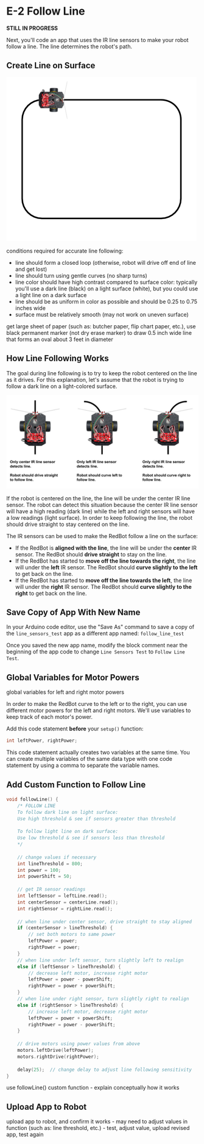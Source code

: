 # E-2 Follow Line

**STILL IN PROGRESS**

Next, you'll code an app that uses the IR line sensors to make your robot follow a line. The line determines the robot's path.

## Create Line on Surface

![](../../.gitbook/assets/follow-line-diagram.png)

conditions required for accurate line following:

* line should form a closed loop \(otherwise, robot will drive off end of line and get lost\)
* line should turn using gentle curves \(no sharp turns\)
* line color should have high contrast compared to surface color:  typically you'll use a dark line \(black\) on a light surface \(white\), but you could use a light line on a dark surface
* line should be as uniform in color as possible and should be 0.25 to 0.75 inches wide
* surface must be relatively smooth \(may not work on uneven surface\)

get large sheet of paper \(such as: butcher paper, flip chart paper, etc.\), use black permanent marker \(not dry erase marker\) to draw 0.5 inch wide line that forms an oval about 3 feet in diameter

## How Line Following Works

The goal during line following is to try to keep the robot centered on the line as it drives. For this explanation, let's assume that the robot is trying to follow a dark line on a light-colored surface.

![](../../.gitbook/assets/follow-line-choices.jpg)

If the robot is centered on the line, the line will be under the center IR line sensor. The robot can detect this situation because the center IR line sensor will have a high reading \(dark line\) while the left and right sensors will have a low readings \(light surface\).  In order to keep following the line, the robot should drive straight to stay centered on the line.

The IR sensors can be used to make the RedBot follow a line on the surface:

* If the RedBot is **aligned with the line**, the line will be under the **center** IR sensor. The RedBot should **drive straight** to stay on the line.
* If the RedBot has started to **move off the line towards the right**, the line will under the **left** IR sensor. The RedBot should **curve slightly to the left** to get back on the line.
* If the RedBot has started to **move off the line towards the left**, the line will under the **right** IR sensor. The RedBot should **curve slightly to the right** to get back on the line.

## Save Copy of App With New Name <a id="save-copy-of-app-with-new-name"></a>

In your Arduino code editor, use the "Save As" command to save a copy of the `line_sensors_test` app as a different app named: `follow_line_test`

Once you saved the new app name, modify the block comment near the beginning of the app code to change `Line Sensors Test` to `Follow Line Test`.

## Global Variables for Motor Powers

global variables for left and right motor powers



In order to make the RedBot curve to the left or to the right, you can use different motor powers for the left and right motors. We'll use variables to keep track of each motor's power.

Add this code statement **before** your `setup()` function:

```cpp
int leftPower, rightPower;
```

This code statement actually creates two variables at the same time. You can create multiple variables of the same data type with one code statement by using a comma to separate the variable names.

## Add Custom Function to Follow Line

```cpp
void followLine() {
    /* FOLLOW LINE
    To follow dark line on light surface:
    Use high threshold & see if sensors greater than threshold

    To follow light line on dark surface:
    Use low threshold & see if sensors less than threshold
    */

    // change values if necessary
    int lineThreshold = 800;
    int power = 100;
    int powerShift = 50;

    // get IR sensor readings
    int leftSensor = leftLine.read();
    int centerSensor = centerLine.read();
    int rightSensor = rightLine.read();

    // when line under center sensor, drive straight to stay aligned
    if (centerSensor > lineThreshold) {
        // set both motors to same power
        leftPower = power;
        rightPower = power;
    }
    // when line under left sensor, turn slightly left to realign
    else if (leftSensor > lineThreshold) {
        // decrease left motor, increase right motor
        leftPower = power - powerShift;
        rightPower = power + powerShift;
    } 
    // when line under right sensor, turn slightly right to realign
    else if (rightSensor > lineThreshold) {
        // increase left motor, decrease right motor
        leftPower = power + powerShift;
        rightPower = power - powerShift;
    }

    // drive motors using power values from above
    motors.leftDrive(leftPower);
    motors.rightDrive(rightPower);

    delay(25);  // change delay to adjust line following sensitivity    
}
```

use followLine\(\) custom function - explain conceptually how it works

## Upload App to Robot

upload app to robot, and confirm it works - may need to adjust values in function \(such as: line threshold, etc.\) - test, adjust value, upload revised app, test again

